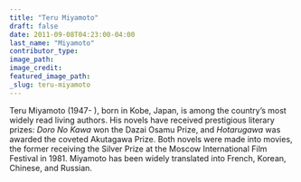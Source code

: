 ```yaml
---
title: "Teru Miyamoto"
draft: false
date: 2011-09-08T04:23:00-04:00
last_name: "Miyamoto"
contributor_type:
image_path:
image_credit:
featured_image_path:
_slug: teru-miyamoto
---
```


Teru Miyamoto (1947- ), born in Kobe, Japan, is among the country’s most widely read living authors. His novels have received prestigious literary prizes: _Doro No Kawa_ won the Dazai Osamu Prize, and _Hotarugawa_ was awarded the coveted Akutagawa Prize. Both novels were made into movies, the former receiving the Silver Prize at the Moscow International Film Festival in 1981. Miyamoto has been widely translated into French, Korean, Chinese, and Russian.

